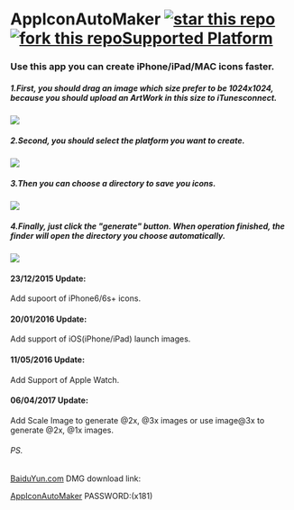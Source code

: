 # AppIconAutoMaker [![star this repo](http://githubbadges.com/star.svg?user=Kito0615&repo=AppIconAutoMaker&style=default&color=fff&background=3466ae)](https://github.com/Kito0615/AppIconAutoMaker)  [![fork this repo](http://githubbadges.com/fork.svg?user=Kito0615&repo=AppIconAutoMaker&style=default&color=fff&background=3466ae)](https://github.com/Kito0615/AppIconAutoMaker/fork)[Supported Platform](https://img.shields.io/badge/Platform-OS%20X-green.svg)
### Use this app you can create iPhone/iPad/MAC icons faster.

##### 1.First, you should drag an image which size prefer to be 1024x1024, because you should upload an ArtWork in this size to iTunesconnect.

![](https://github.com/Kito0615/AppIconAutoMaker/raw/master/.First.png)  
##### 2.Second, you should select the platform you want to create.

![](https://github.com/Kito0615/AppIconAutoMaker/raw/master/.Second.png)

##### 3.Then you can choose a directory to save you icons.

![](https://github.com/Kito0615/AppIconAutoMaker/raw/master/.Third.png)

##### 4.Finally, just click the "generate" button. When operation finished, the finder will open the directory you choose automatically.

![](https://github.com/Kito0615/AppIconAutoMaker/raw/master/.Fourth.png)

#### 23/12/2015 Update:

Add supoort of iPhone6/6s+ icons.

#### 20/01/2016 Update:

Add support of iOS(iPhone/iPad) launch images.

#### 11/05/2016 Update:
Add Support of Apple Watch.

#### 06/04/2017 Update:
Add Scale Image to generate @2x, @3x images or use image@3x to generate @2x, @1x images.

###### PS.

[BaiduYun.com](https://pan.baidu.com/s/1eS66Z9S) DMG download link:

[AppIconAutoMaker](https://pan.baidu.com/s/1eS66Z9S) PASSWORD:(x181)
